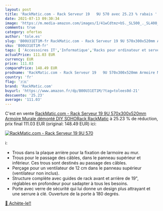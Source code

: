 ```yaml
---
layout: post
title: 'RackMatic.com - Rack Serveur 19   9U 570 avec 25.23 % rabais '
date: 2021-07-13 09:30:34
image: 'https://m.media-amazon.com/images/I/41wCdtmz+bS._SL500_._SL400_.jpg'
comments: true
category: ofertas
author: 'tole.es'
slug: 'B00U31ET1M-fr RackMatic.com - Rack Serveur 19 9U 570x300x520mm Armoire...'
sku: 'B00U31ET1M-fr'
tags: [ 'Accessoires IT','Informatique','Racks pour ordinateur et serveur','rackmatic.com', ]
actualPrice: 111.03 EUR
currency: EUR
price: 111.03
comparePrice: 148.49 EUR
prodname: 'RackMatic.com - Rack Serveur 19   9U 570x300x520mm Armoire Murale démonté DIY SOHORack RackMatic'
country: 'fr'
flag: '🇫🇷'
brand: 'RackMatic.com'
buyurl: 'https://www.amazon.fr/dp/B00U31ET1M/?tag=tolees0d-21'
descuento: '25.23'
average: '111.03'
---
```


C'est en vente [RackMatic.com - Rack Serveur 19   9U 570x300x520mm Armoire Murale démonté DIY SOHORack RackMatic](https://www.amazon.fr/dp/B00U31ET1M/?tag=tolees0d-21)  à  25.23 % de réduction, prix final  111.03 EUR (original: 148.49 EUR) ici:

[![RackMatic.com - Rack Serveur 19   9U 570](https://m.media-amazon.com/images/I/41wCdtmz+bS._SL500_._SL400_.jpg)](https://www.amazon.fr/dp/B00U31ET1M/?tag=tolees0d-21)

ℹ️:

- Trous dans la plaque arrière pour la fixation de larmoire au mur.
- Trous pour le passage des câbles, dans le panneau supérieur et inférieur. Ces trous sont destinés au passage des câbles.
- Perçage pour un ventilateur de 12 cm dans le panneau supérieur (ventilateur non inclus).
- Structure complète avec guides de rack avant et arrière de 19", réglables en profondeur pour sadapter à tous les besoins.
- Porte avec verre de sécurité qui lui donne un design plus attrayant et une serrure à clé. Ouverture de la porte à 180 degrés.

[🛒 Achète-le!!](https://www.amazon.fr/dp/B00U31ET1M/?tag=tolees0d-21)
